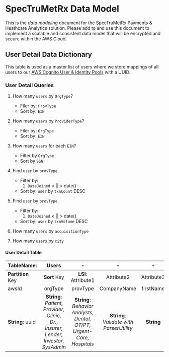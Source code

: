 # SpecTruMetRx Data Model

This is the *data modeling* document for the SpecTruMetRx Payments & Heathcare Analytics solution. Please add to and use this document to implement a scalable and consistent data model that will be encrypted and secure within the AWS Cloud.

## User Detail Data Dictionary

This table is used as a master list of users where we store mappings of all users to our [AWS Cognito User & Identity Pools]() with a UUID.

### User Detail Queries

1. How many `users` by `OrgType`?
	* Filer by: `ProvType`
	* Sort by: `EIN`

2. How many `users` by `ProviderType`?
	* Filer by: `OrgType`
	* Sort by: `EIN`

3. How many `users` for each `EIN`?
	* Filter by `OrgType`
	* Sort by `SSN`

4. Find `user` by `provType`.
	* Filter by:
		1. `DateJoined` < || > date()
	* Sort by: `user` by `txnCount` DESC

5. Find `user` by `provType`.
	* Filter by:
		1. `DateJoined` < || > date()
	* Sort by: `user` by `txnVolume` DESC

5. How many `users` by `acquisitionType`

6. How many `users` by `city`

#### User Detail Table

|TableName: | Users | - | - | - | - | - | - | - | - | MasterList |
|:----------|:-----:|:----------:|:--:|:--:|:--:|:--:|:--:|:--:|:--:|:--:|
|**Partition** Key| **Sort** Key| **LSI**: Attribute1 | Attribute2 | Attribute3 | Attribute4 | **LSI**: Attribute5 | **LSI**: Attribute6 | Attribute7 | **LSI**: Attribute8 | **LSI**: Attribute9 |
| awsId       | orgType | provType   |   CompanyName | firstName | lastName | ein | ssn | email | acquisitionSrc | memberSince |
| **String**: uuid | **String**: *Patient, Provider, Clinic, Dr., Insurer, Lender, Investor, SysAdmin* | **String**: *Behavior Analysts, Dental, OT/PT, Urgent-Care, Hospitals* | **String**: *Validate with ParserUtility* | **String** | **String** | **Number**: *Validate against IRS* | **Number**: *Validate against Dept Of State* | **String**: *Validate against ISO Standard & Domain Rules* | **String**: ** | **String**: Date() |

